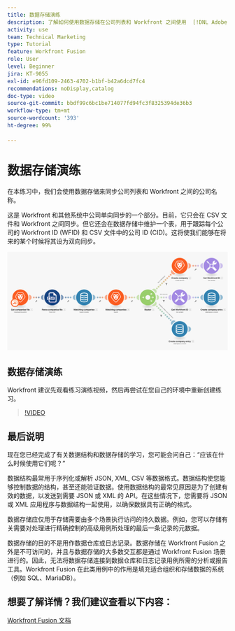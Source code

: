 ```yaml
---
title: 数据存储演练
description: 了解如何使用数据存储在公司列表和 Workfront 之间使用  [!DNL Adobe Workfront Fusion] 同步公司名称。
activity: use
team: Technical Marketing
type: Tutorial
feature: Workfront Fusion
role: User
level: Beginner
jira: KT-9055
exl-id: e96fd109-2463-4702-b1bf-b42a6dcd7fc4
recommendations: noDisplay,catalog
doc-type: video
source-git-commit: bbdf99c6bc1be714077fd94fc3f8325394de36b3
workflow-type: tm+mt
source-wordcount: '393'
ht-degree: 99%

---
```


# 数据存储演练

在本练习中，我们会使用数据存储来同步公司列表和 Workfront 之间的公司名称。

这是 Workfront 和其他系统中公司单向同步的一个部分。目前，它只会在 CSV 文件和 Workfront 之间同步。但它还会在数据存储中维护一个表，用于跟踪每个公司的 Workfront ID (WFID) 和 CSV 文件中的公司 ID (CID)。这将使我们能够在将来的某个时候将其设为双向同步。

![Fusion 场景的图像](assets/data-structures-and-data-stores-2.png)

## 数据存储演练

Workfront 建议先观看练习演练视频，然后再尝试在您自己的环境中重新创建练习。

>[!VIDEO](https://video.tv.adobe.com/v/3417967/?quality=12&learn=on&enablevpops=1&captions=chi_hans)



## 最后说明

现在您已经完成了有关数据结构和数据存储的学习，您可能会问自己：“应该在什么时候使用它们呢？”

数据结构最常用于序列化或解析 JSON, XML, CSV 等数据格式。数据结构使您能够控制数据的结构，甚至还能验证数据。使用数据结构的最常见原因是为了创建有效的数据，以发送到需要 JSON 或 XML 的 API。在这些情况下，您需要将 JSON 或 XML 应用程序与数据结构一起使用，以确保数据具有正确的格式。

数据存储应仅用于存储需要由多个场景执行访问的持久数据。例如，您可以存储有关需要对处理进行精确控制的高级用例所处理的最后一条记录的元数据。

数据存储的目的不是用作数据仓库或日志记录。数据存储在 Workfront Fusion 之外是不可访问的，并且与数据存储的大多数交互都是通过 Workfront Fusion 场景进行的。因此，无法将数据存储连接到数据仓库和日志记录用例所需的分析或报告工具。Workfront Fusion 在此类用例中的作用是填充适合组织和存储数据的系统（例如 SQL、MariaDB）。

## 想要了解详情？我们建议查看以下内容：

[Workfront Fusion 文档](https://experienceleague.adobe.com/zh-hans/docs/workfront-fusion/using/get-started-with-fusion/understand-workfront-fusion/workfront-fusion-overview)
